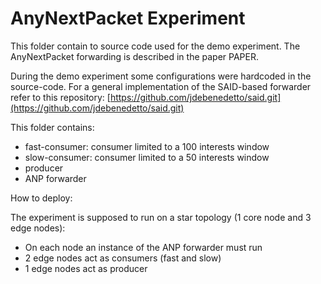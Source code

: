 # AnyNextPacket Experiment
This folder contain to source code used for the demo experiment. The AnyNextPacket forwarding is described in the paper PAPER.  

During the demo experiment some configurations were hardcoded in the source-code. For a general implementation of the SAID-based forwarder refer to this repository: [https://github.com/jdebenedetto/said.git](https://github.com/jdebenedetto/said.git)   

This folder contains:
* fast-consumer: consumer limited to a 100 interests window
* slow-consumer: consumer limited to a 50 interests window
* producer
* ANP forwarder

How to deploy:  

The experiment is supposed to run on a star topology (1 core node and 3 edge nodes):
* On each node an instance of the ANP forwarder must run
* 2 edge nodes act as consumers (fast and slow)
* 1 edge nodes act as producer
